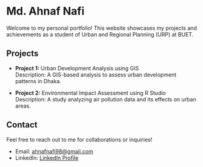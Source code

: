 # Md. Ahnaf Nafi

Welcome to my personal portfolio! This website showcases my projects and achievements as a student of Urban and Regional Planning (URP) at BUET.

## Projects

- **Project 1:** Urban Development Analysis using GIS  
  Description: A GIS-based analysis to assess urban development patterns in Dhaka.

- **Project 2:** Environmental Impact Assessment using R Studio  
  Description: A study analyzing air pollution data and its effects on urban areas.

## Contact

Feel free to reach out to me for collaborations or inquiries!  
- Email: ahnafnafi98@gmail.com  
- LinkedIn: [LinkedIn Profile](https://www.linkedin.com/in/mdahnafnafi)
